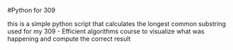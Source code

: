 #Python for 309 

this is a simple python script that calculates the longest common substring 
used for my 309 - Efficient algorithms course to visualize what was happening 
and compute the correct result 